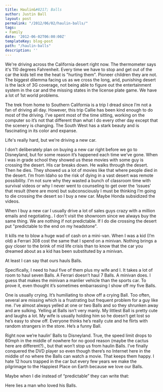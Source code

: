 ```yaml
---
title: Haulin&#8217; Balls
author: Justin Ball
layout: post
permalink: "/2012/06/02/haulin-balls/"
tags:
- Family
date: '2012-06-02T06:00:00Z'
templateKey: blog-post
path: "/haulin-balls"
description: ''
---
```


We're driving across the California desert right now. The thermometer says it's 110 degrees Fahrenheit. Every time we have to stop and get out of the car the kids tell me the heat is "hurting them". Pioneer children they are not. The biggest dilemma facing us as we cross the long, arid, punishing desert is the lack of 3G coverage, not being able to figure out the entertainment system in the car and the missing states in the license plate game. We have a lot of 1st world problems.

The trek from home to Southern California is a trip I dread since I’m not a fan of driving all day. However, this trip Callie has been kind enough to do most of the driving. I’ve spent most of the time sitting, working on the computer so it’s not that different than what I do every other day except that the scenery is changing. The South West has a stark beauty and is fascinating in its color and expanse.

Life's really hard, but we're driving a new car.

I don’t deliberately plan on buying a new car right before we go to Disneyland, but for some reason it’s happened each time we’ve gone. When I was in grade school they showed us these movies with some guy is crossing the desert. His car breaks down. He walks through the desert. Then he dies. They showed us a lot of movies like that where people died in the desert. I’m from Idaho so the risk of dying in a vast desert was remote possibility. I'm not sure why they wasted a bunch of classroom time with survival videos or why I never went to counseling to get over the ‘issues’ that result (there are more) but subconsciously I must be thinking I’m going to die crossing the desert so I buy a new car. Maybe Honda subsidized the videos.

When I buy a new car I usually drive a lot of sales guys crazy with a million emails and negotiating.. I don’t visit the showroom since we always buy the same thing. We are nothing if not predictable. If I do die crossing the desert put "predictable to the end on my headstone".

It kills me to blow a huge wad of cash on a mini-van. When I was a kid (I’m old) a Ferrari 308 cost the same that I spend on a minivan. Nothing brings a guy closer to the brink of mid life crisis than to know that the car you dreamed about as a kid has been substituted by a minivan.

At least I can say that ours hauls Balls.

Specifically, I need to haul five of them plus my wife and I. It takes a lot of room to haul seven Balls. A Ferrari doesn’t haul 7 Balls. A minivan does. I guess that makes the minivan a manlier vehicle than the sports car. To prove it, even thought it’s sometimes embarrassing I show off my five Balls.

One is usually crying. It’s humiliating to show off a crying Ball. Too often, several are missing which is a frustrating but frequent problem for a guy like me. I’ve almost always yelled at one or two Balls and so they shrunken away and are sulking. Yelling at Balls isn’t very manly. My littlest Ball is pretty cute and laughs a lot. My wife is usually holding him so he doesn’t get lost so he’s easy to show off. Everyone thinks he’s really cute and he flirts with random strangers in the store. He’s a funny Ball.

Right now we’re haulin’ Balls to Disneyland. True, the speed limit drops to 60mph in the middle of nowhere for no good reason (maybe the cactus here are different?)., but that won’t stop us from haulin Balls. I’ve finally conquered the DVD player so even though there’s no Internet here in the middle of no where the Balls can watch a movie. That keeps them happy. I hate 12 hours trapped in the car but every few years we make the pilgrimage to the Happiest Place on Earth because we love our Balls.

Maybe when I die instead of “predictable” they can write that:

Here lies a man who loved his Balls.
